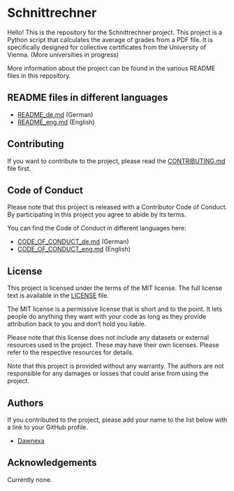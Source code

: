 # Schnittrechner 

Hello! This is the repository for the Schnittrechner project. This project is a Python script that calculates the average of grades from a PDF file. It is specifically designed for collective certificates from the University of Vienna. (More universities in progress)

More information about the project can be found in the various README files in this repository.

## README files in different languages

- [README_de.md](READMEs/README_de.md) (German)
- [README_eng.md](READMEs/README_eng.md) (English)

## Contributing

If you want to contribute to the project, please read the [CONTRIBUTING.md](CONTRIBUTING.md) file first.


## Code of Conduct

Please note that this project is released with a Contributor Code of Conduct. By participating in this project you agree to abide by its terms.

You can find the Code of Conduct in different languages here:

- [CODE_OF_CONDUCT_de.md](CoConducts/CODE_OF_CONDUCT_ENG.md) (German)
- [CODE_OF_CONDUCT_eng.md](CoConducts/CODE_OF_CONDUCT_ENG.md) (English)


## License

This project is licensed under the terms of the MIT license. The full license text is available in the [LICENSE](LICENSE) file.

The MIT license is a permissive license that is short and to the point. It lets people do anything they want with your code as long as they provide attribution back to you and don’t hold you liable.

Please note that this license does not include any datasets or external resources used in the project. These may have their own licenses. Please refer to the respective resources for details.

Note that this project is provided without any warranty. The authors are not responsible for any damages or losses that could arise from using the project.

## Authors

If you contributed to the project, please add your name to the list below with a link to your GitHub profile.

- [Dawnexa](https://github.com/Dawnexa)

## Acknowledgements

Currently none.
